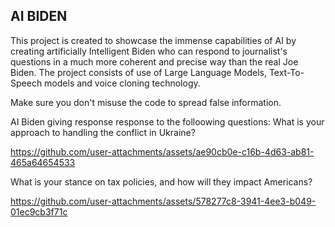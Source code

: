 ## AI BIDEN

This project is created to showcase the immense capabilities of AI by creating artificially Intelligent Biden who can respond to journalist's questions in a much more coherent and precise way than the real Joe Biden. The project consists of use of Large Language Models, Text-To-Speech models and voice cloning technology.

Make sure you don't misuse the code to spread false information.

AI Biden giving response response to the folloowing questions:
What is your approach to handling the conflict in Ukraine?

https://github.com/user-attachments/assets/ae90cb0e-c16b-4d63-ab81-465a64654533

What is your stance on tax policies, and how will they impact Americans?

https://github.com/user-attachments/assets/578277c8-3941-4ee3-b049-01ec9cb3f71c

